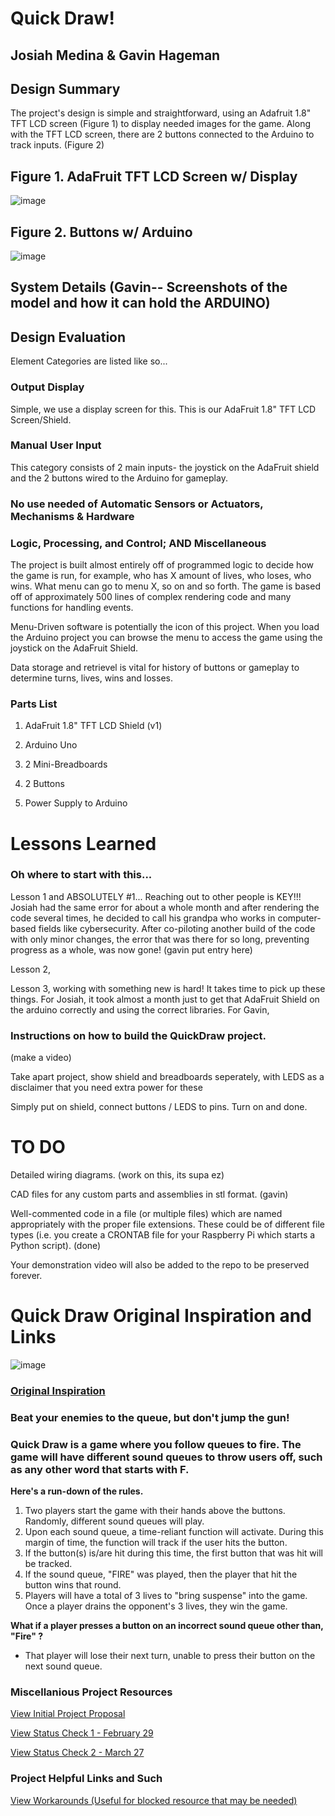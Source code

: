 # Quick Draw! 

## Josiah Medina & Gavin Hageman

## Design Summary

The project's design is simple and straightforward, using an Adafruit 1.8" TFT LCD screen (Figure 1) to display needed images for the game. 
Along with the TFT LCD screen, there are 2 buttons connected to the Arduino to track inputs. (Figure 2)

## Figure 1. AdaFruit TFT LCD Screen w/ Display
![image](https://github.com/SkinnyJosiah/Capstone_QuickDraw/blob/main/Images/IMG_1937.jpg)

## Figure 2. Buttons w/ Arduino

![image](https://github.com/SkinnyJosiah/Capstone_QuickDraw/blob/main/Images/qddiagram.png)

## System Details (Gavin-- Screenshots of the model and how it can hold the ARDUINO)

## Design Evaluation

Element Categories are listed like so...

### Output Display

Simple, we use a display screen for this. This is our AdaFruit 1.8" TFT LCD Screen/Shield.

### Manual User Input

This category consists of 2 main inputs- the joystick on the AdaFruit shield and the 2 buttons wired to the Arduino for gameplay.

### No use needed of Automatic Sensors or Actuators, Mechanisms & Hardware

### Logic, Processing, and Control; AND Miscellaneous

The project is built almost entirely off of programmed logic to decide how the game is run, for example, who has X amount of lives, who loses, who wins. What menu can go to menu X, so on and so forth. The game is based off of approximately 500 lines of complex rendering code and many functions for handling events.

Menu-Driven software is potentially the icon of this project. When you load the Arduino project you can browse the menu to access the game using the joystick on the AdaFruit Shield. 

Data storage and retrievel is vital for history of buttons or gameplay to determine turns, lives, wins and losses.

### Parts List

1. AdaFruit 1.8" TFT LCD Shield (v1)

2. Arduino Uno 

3. 2 Mini-Breadboards

4. 2 Buttons

5. Power Supply to Arduino

# Lessons Learned

### Oh where to start with this...

Lesson 1 and ABSOLUTELY #1... Reaching out to other people is KEY!!! Josiah had the same error for about a whole month and after rendering the code several times, he decided to call his grandpa who works in computer-based fields like cybersecurity. After co-piloting another build of the code with only minor changes, the error that was there for so long, preventing progress as a whole, was now gone! (gavin put entry here)

Lesson 2, 

Lesson 3, working with something new is hard! It takes time to pick up these things. For Josiah, it took almost a month just to get that AdaFruit Shield on the arduino correctly and using the correct libraries. For Gavin, 

### Instructions on how to build the QuickDraw project.

(make a video)

Take apart project, show shield and breadboards seperately, with LEDS as a disclaimer that you need extra power for these

Simply put on shield, connect buttons / LEDS to pins. Turn on and done.

# TO DO

Detailed wiring diagrams. (work on this, its supa ez)

CAD files for any custom parts and assemblies in stl format. (gavin)

Well-commented code in a file (or multiple files) which are named appropriately with the proper file extensions.  These could be of different file types (i.e. you create a CRONTAB file for your Raspberry Pi which starts a Python script). (done)

Your demonstration video will also be added to the repo to be preserved forever.

# Quick Draw Original Inspiration and Links

![image](https://github.com/SkinnyJosiah/Capstone_QuickDraw/blob/main/Images/title.png)

### [Original Inspiration](https://www.youtube.com/watch?v=m0CMZ2H_uWk&pp=ygUVMSwyIHN3aXRjaCBxdWljayBkcmF3)

### Beat your enemies to the queue, but don't jump the gun!

### **Quick Draw is a game where you follow queues to fire. The game will have different sound queues to throw users off, such as any other word that starts with F.**

**Here's a run-down of the rules.**
1. Two players start the game with their hands above the buttons. Randomly, different sound queues will play.
2. Upon each sound queue, a time-reliant function will activate. During this margin of time, the function will track if the user hits the button.
3. If the button(s) is/are hit during this time, the first button that was hit will be tracked.
4. If the sound queue, "FIRE" was played, then the player that hit the button wins that round.
5. Players will have a total of 3 lives to "bring suspense" into the game. Once a player drains the opponent's 3 lives, they win the game.

**What if a player presses a button on an incorrect sound queue other than, "Fire" ?**
- That player will lose their next turn, unable to press their button on the next sound queue.

### Miscellanious Project Resources

[View Initial Project Proposal](https://github.com/SkinnyJosiah/Capstone_QuickDraw/blob/main/Images/Initial_Proposal.pdf)

[View Status Check 1 - February 29](https://github.com/SkinnyJosiah/Capstone_QuickDraw/blob/main/Status%20Checks/Status_Check_1.md)

[View Status Check 2 - March 27](https://github.com/SkinnyJosiah/Capstone_QuickDraw/blob/main/Status%20Checks/Status_Check_2.md)

### Project Helpful Links and Such

[View Workarounds (Useful for blocked resource that may be needed)](https://github.com/SkinnyJosiah/Capstone_QuickDraw/blob/main/Workarounds.md)
